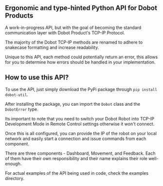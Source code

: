 ## Ergonomic and type-hinted Python API for Dobot Products

A work-in-progress API, but with the goal of becoming the standard communication layer with Dobot Product's TCP-IP Protocol. 

The majority of the Dobot TCP-IP methods are renamed to adhere to snakecase formatting and increase readability.

Unique to this API, each method could potentially return an error, this allows for you to determine how errors should be handled in your implementation.

## How to use this API?

To use the API, just simply download the PyPi package through `pip install dobot-util`.

After installing the package, you can import the `Dobot` class and the `DobotError` type.

Its important to note that you need to switch your Dobot Robot into TCP-IP Development Mode in Remote Control settings otherwise it won't connect.

Once this is all configured, you can provide the IP of the robot on your local network and easily start a connection and issue commands from each component.

There are three components - Dashboard, Movement, and Feedback. Each of them have their own responsibility and their name explains their role well-enough.

For actual examples of the API being used in code, check the examples directory.